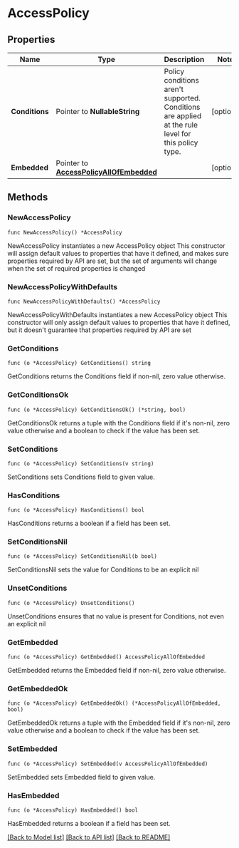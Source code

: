 # AccessPolicy

## Properties

Name | Type | Description | Notes
------------ | ------------- | ------------- | -------------
**Conditions** | Pointer to **NullableString** | Policy conditions aren&#39;t supported. Conditions are applied at the rule level for this policy type. | [optional] 
**Embedded** | Pointer to [**AccessPolicyAllOfEmbedded**](AccessPolicyAllOfEmbedded.md) |  | [optional] 

## Methods

### NewAccessPolicy

`func NewAccessPolicy() *AccessPolicy`

NewAccessPolicy instantiates a new AccessPolicy object
This constructor will assign default values to properties that have it defined,
and makes sure properties required by API are set, but the set of arguments
will change when the set of required properties is changed

### NewAccessPolicyWithDefaults

`func NewAccessPolicyWithDefaults() *AccessPolicy`

NewAccessPolicyWithDefaults instantiates a new AccessPolicy object
This constructor will only assign default values to properties that have it defined,
but it doesn't guarantee that properties required by API are set

### GetConditions

`func (o *AccessPolicy) GetConditions() string`

GetConditions returns the Conditions field if non-nil, zero value otherwise.

### GetConditionsOk

`func (o *AccessPolicy) GetConditionsOk() (*string, bool)`

GetConditionsOk returns a tuple with the Conditions field if it's non-nil, zero value otherwise
and a boolean to check if the value has been set.

### SetConditions

`func (o *AccessPolicy) SetConditions(v string)`

SetConditions sets Conditions field to given value.

### HasConditions

`func (o *AccessPolicy) HasConditions() bool`

HasConditions returns a boolean if a field has been set.

### SetConditionsNil

`func (o *AccessPolicy) SetConditionsNil(b bool)`

 SetConditionsNil sets the value for Conditions to be an explicit nil

### UnsetConditions
`func (o *AccessPolicy) UnsetConditions()`

UnsetConditions ensures that no value is present for Conditions, not even an explicit nil
### GetEmbedded

`func (o *AccessPolicy) GetEmbedded() AccessPolicyAllOfEmbedded`

GetEmbedded returns the Embedded field if non-nil, zero value otherwise.

### GetEmbeddedOk

`func (o *AccessPolicy) GetEmbeddedOk() (*AccessPolicyAllOfEmbedded, bool)`

GetEmbeddedOk returns a tuple with the Embedded field if it's non-nil, zero value otherwise
and a boolean to check if the value has been set.

### SetEmbedded

`func (o *AccessPolicy) SetEmbedded(v AccessPolicyAllOfEmbedded)`

SetEmbedded sets Embedded field to given value.

### HasEmbedded

`func (o *AccessPolicy) HasEmbedded() bool`

HasEmbedded returns a boolean if a field has been set.


[[Back to Model list]](../README.md#documentation-for-models) [[Back to API list]](../README.md#documentation-for-api-endpoints) [[Back to README]](../README.md)


